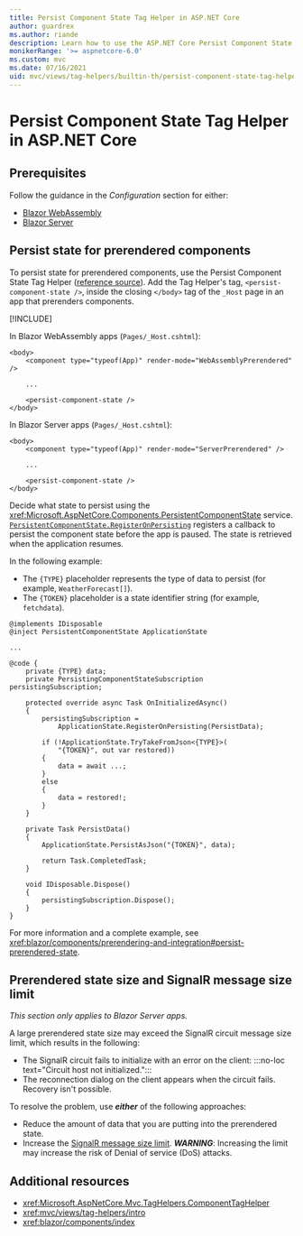 ```yaml
---
title: Persist Component State Tag Helper in ASP.NET Core
author: guardrex
ms.author: riande
description: Learn how to use the ASP.NET Core Persist Component State Tag Helper to persist state when prerendering components.
monikerRange: '>= aspnetcore-6.0'
ms.custom: mvc
ms.date: 07/16/2021
uid: mvc/views/tag-helpers/builtin-th/persist-component-state-tag-helper
---
```

# Persist Component State Tag Helper in ASP.NET Core

## Prerequisites

Follow the guidance in the *Configuration* section for either:

* [Blazor WebAssembly](xref:blazor/components/prerendering-and-integration?pivots=webassembly)
* [Blazor Server](xref:blazor/components/prerendering-and-integration?pivots=server)

## Persist state for prerendered components

To persist state for prerendered components, use the Persist Component State Tag Helper ([reference source](https://github.com/dotnet/aspnetcore/blob/main/src/Mvc/Mvc.TagHelpers/src/PersistComponentStateTagHelper.cs)). Add the Tag Helper's tag, `<persist-component-state />`, inside the closing `</body>` tag of the `_Host` page in an app that prerenders components.

[!INCLUDE[](~/includes/aspnetcore-repo-ref-source-links.md)]

In Blazor WebAssembly apps (`Pages/_Host.cshtml`):

```cshtml
<body>
    <component type="typeof(App)" render-mode="WebAssemblyPrerendered" />

    ...

    <persist-component-state />
</body>
```

In Blazor Server apps (`Pages/_Host.cshtml`):

```cshtml
<body>
    <component type="typeof(App)" render-mode="ServerPrerendered" />

    ...

    <persist-component-state />
</body>
```

Decide what state to persist using the <xref:Microsoft.AspNetCore.Components.PersistentComponentState> service. [`PersistentComponentState.RegisterOnPersisting`](xref:Microsoft.AspNetCore.Components.PersistentComponentState.RegisterOnPersisting%2A) registers a callback to persist the component state before the app is paused. The state is retrieved when the application resumes.

In the following example:

* The `{TYPE}` placeholder represents the type of data to persist (for example, `WeatherForecast[]`).
* The `{TOKEN}` placeholder is a state identifier string (for example, `fetchdata`).

```razor
@implements IDisposable
@inject PersistentComponentState ApplicationState

...

@code {
    private {TYPE} data;
    private PersistingComponentStateSubscription persistingSubscription;

    protected override async Task OnInitializedAsync()
    {
        persistingSubscription = 
            ApplicationState.RegisterOnPersisting(PersistData);

        if (!ApplicationState.TryTakeFromJson<{TYPE}>(
            "{TOKEN}", out var restored))
        {
            data = await ...;
        }
        else
        {
            data = restored!;
        }
    }

    private Task PersistData()
    {
        ApplicationState.PersistAsJson("{TOKEN}", data);

        return Task.CompletedTask;
    }

    void IDisposable.Dispose()
    {
        persistingSubscription.Dispose();
    }
}
```

For more information and a complete example, see <xref:blazor/components/prerendering-and-integration#persist-prerendered-state>.

## Prerendered state size and SignalR message size limit

*This section only applies to Blazor Server apps.*

A large prerendered state size may exceed the SignalR circuit message size limit, which results in the following:

* The SignalR circuit fails to initialize with an error on the client: :::no-loc text="Circuit host not initialized.":::
* The reconnection dialog on the client appears when the circuit fails. Recovery isn't possible.

To resolve the problem, use ***either*** of the following approaches:

* Reduce the amount of data that you are putting into the prerendered state.
* Increase the [SignalR message size limit](xref:blazor/fundamentals/signalr#circuit-handler-options-for-blazor-server-apps). ***WARNING***: Increasing the limit may increase the risk of Denial of service (DoS) attacks.

## Additional resources

* <xref:Microsoft.AspNetCore.Mvc.TagHelpers.ComponentTagHelper>
* <xref:mvc/views/tag-helpers/intro>
* <xref:blazor/components/index>
